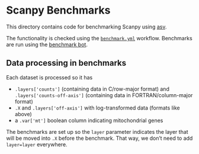 # Scanpy Benchmarks

This directory contains code for benchmarking Scanpy using [asv][].

The functionality is checked using the [`benchmark.yml`][] workflow.
Benchmarks are run using the [benchmark bot][].

[asv]: https://asv.readthedocs.io/
[`benchmark.yml`]: ../.github/workflows/benchmark.yml
[benchmark bot]: https://github.com/apps/scverse-benchmark

## Data processing in benchmarks

Each dataset is processed so it has

- `.layers['counts']` (containing data in C/row-major format) and `.layers['counts-off-axis']` (containing data in FORTRAN/column-major format)
- `.X` and `.layers['off-axis']` with log-transformed data (formats like above)
- a `.var['mt']` boolean column indicating mitochondrial genes

The benchmarks are set up so the `layer` parameter indicates the layer that will be moved into `.X` before the benchmark.
That way, we don’t need to add `layer=layer` everywhere.
